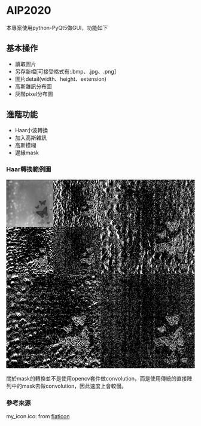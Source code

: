 # AIP2020
本專案使用python-PyQt5做GUI，功能如下
<br>
## 基本操作
+ 讀取圖片
+ 另存新檔[可接受格式有:.bmp、.jpg、.png]
+ 圖片detail(width、height、extension)
+ 高斯雜訊分布圖
+ 灰階pixel分布圖

## 進階功能
+ Haar小波轉換
+ 加入高斯雜訊
+ 高斯模糊
+ 邊緣mask

### Haar轉換範例圖
![2次轉換](haar/gray2transform.png)

關於mask的轉換並不是使用opencv套件做convolution，而是使用傳統的直接陣列中的mask去做convolution，因此速度上會較慢。
### 參考來源
my_icon.ico: from [flaticon](https://www.flaticon.com/)